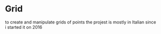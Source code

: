 # Grid
to create and manipulate grids of points
the projest is mostly in Italian since i started it on 2016
